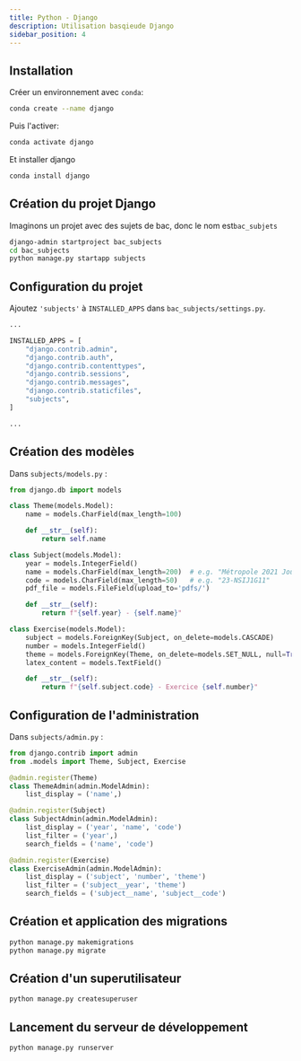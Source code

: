 ```yaml
---
title: Python - Django
description: Utilisation basqieude Django
sidebar_position: 4
---
```


## Installation

Créer un environnement avec `conda`:

```bash
conda create --name django
```

Puis l'activer:

```bash
conda activate django
```

Et installer django

```bash
conda install django
```

## Création du projet Django

Imaginons un projet avec des sujets de bac, donc le nom est`bac_subjets`

```bash
django-admin startproject bac_subjects
cd bac_subjects
python manage.py startapp subjects
```

## Configuration du projet

Ajoutez `'subjects'` à `INSTALLED_APPS` dans `bac_subjects/settings.py`.

```python
...

INSTALLED_APPS = [
    "django.contrib.admin",
    "django.contrib.auth",
    "django.contrib.contenttypes",
    "django.contrib.sessions",
    "django.contrib.messages",
    "django.contrib.staticfiles",
    "subjects",
]

...
```

## Création des modèles

Dans `subjects/models.py` :

```python
from django.db import models

class Theme(models.Model):
    name = models.CharField(max_length=100)

    def __str__(self):
        return self.name

class Subject(models.Model):
    year = models.IntegerField()
    name = models.CharField(max_length=200)  # e.g. "Métropole 2021 Jour 1"
    code = models.CharField(max_length=50)   # e.g. "23-NSIJ1G11"
    pdf_file = models.FileField(upload_to='pdfs/')

    def __str__(self):
        return f"{self.year} - {self.name}"

class Exercise(models.Model):
    subject = models.ForeignKey(Subject, on_delete=models.CASCADE)
    number = models.IntegerField()
    theme = models.ForeignKey(Theme, on_delete=models.SET_NULL, null=True)
    latex_content = models.TextField()

    def __str__(self):
        return f"{self.subject.code} - Exercice {self.number}"
```

## Configuration de l'administration

Dans `subjects/admin.py` :

```python
from django.contrib import admin
from .models import Theme, Subject, Exercise

@admin.register(Theme)
class ThemeAdmin(admin.ModelAdmin):
    list_display = ('name',)

@admin.register(Subject)
class SubjectAdmin(admin.ModelAdmin):
    list_display = ('year', 'name', 'code')
    list_filter = ('year',)
    search_fields = ('name', 'code')

@admin.register(Exercise)
class ExerciseAdmin(admin.ModelAdmin):
    list_display = ('subject', 'number', 'theme')
    list_filter = ('subject__year', 'theme')
    search_fields = ('subject__name', 'subject__code')
```

## Création et application des migrations

```bash
python manage.py makemigrations
python manage.py migrate
```

## Création d'un superutilisateur

```bash
python manage.py createsuperuser
```

## Lancement du serveur de développement

```bash
python manage.py runserver
```
